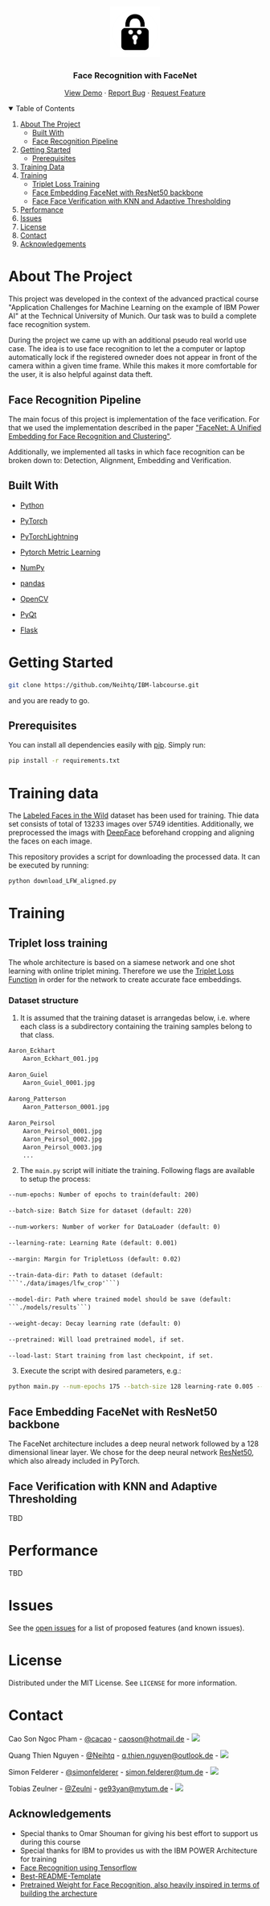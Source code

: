 <br />
<p align="center">
  <a href="https://github.com/othneildrew/Best-README-Template">
    <img src="images/logo.png" alt="Logo" width="100" height="100">
  </a>

  <h3 align="center">Face Recognition with FaceNet</h3>

  <p align="center">
    <a href="https://github.com/Neihtq/IBM-labcourse">View Demo</a>
    ·
    <a href="https://github.com/Neihtq/IBM-labcourse/issues">Report Bug</a>
    ·
    <a href="https://github.com/Neihtq/IBM-labcourse/issues">Request Feature</a>
  </p>
</p>



<details open="open">
  <summary>Table of Contents</summary>
  <ol>
    <li>
      <a href="#about-the-project">About The Project</a>
      <ul>
        <li><a href="#built-with">Built With</a></li>
      </ul>
      <ul>
        <li><a href="#face-recognition-pipeline">Face Recognition Pipeline</a></li>
      </ul>
    </li>
    <li>
      <a href="#getting-started">Getting Started</a>
      <ul>
        <li><a href="#prerequisites">Prerequisites</a></li>
      </ul>
    </li>
    <li><a href="#training-data">Training Data</a></li>
    <li>
    <a href="#training">Training</a>
        <ul>
            <li><a href="#triplet-loss-training">Triplet Loss Training</a></li>
        </ul>
        <ul>
            <li><a href="#face-embedding-facenet-with-resnet50-backbone">Face Embedding FaceNet with ResNet50 backbone</a></li>
        </ul>
        <ul>
            <li><a href="#face-verification-with-knn-and-adaptive-thresholding
">Face Face Verification with KNN and Adaptive Thresholding</a></li>
        </ul>
    </li>
    <li><a href="#performance">Performance</a></li>
    <li><a href="#issues">Issues</a></li>
    <li><a href="#license">License</a></li>
    <li><a href="#contact">Contact</a></li>
    <li><a href="#acknowledgements">Acknowledgements</a></li>
  </ol>
</details>



<!-- ABOUT THE PROJECT -->
# About The Project

This project was developed in the context of the advanced practical course "Application Challenges for Machine Learning on the example of IBM Power AI" at the Technical University of Munich. Our task was to build a complete face recognition system.

During the project we came up with an additional pseudo real world use case. The idea is to use face recognition to let the a computer or laptop automatically lock if the registered owneder does not appear in front of the camera within a given time frame. While this makes it more comfortable for the user, it is also helpful against data theft.

## Face Recognition Pipeline
The main focus of this project is implementation of the face verification. For that we used the implementation described in the paper ["FaceNet: A Unified Embedding for Face Recognition and Clustering"](https://arxiv.org/abs/1503.03832). 

Additionally, we implemented all tasks in which face recognition can be broken down to: Detection, Alignment, Embedding and Verification.


## Built With
* [Python](https://www.python.org/)
* [PyTorch](https://pytorch.org/)
* [PyTorchLightning](https://www.pytorchlightning.ai/)
* [Pytorch Metric Learning](https://github.com/KevinMusgrave/pytorch-metric-learning)
* [NumPy](https://numpy.org/)
* [pandas](https://pandas.pydata.org/)
* [OpenCV](https://github.com/skvark/opencv-python)

* [PyQt](https://www.riverbankcomputing.com/software/pyqt/)
* [Flask](https://flask.palletsprojects.com/en/1.1.x/)


# Getting Started
```sh 
git clone https://github.com/Neihtq/IBM-labcourse.git
``` 
and you are ready to go.

## Prerequisites
You can install all dependencies easily with [pip](https://pypi.org/project/pip/).
Simply run:

```sh
pip install -r requirements.txt
```

# Training data
The [Labeled Faces in the Wild](http://vis-www.cs.umass.edu/lfw/) dataset has been used for training. Thie data set consists of total of 13233 images over 5749 identities. Additionally, we preprocessed the imags with [DeepFace](https://github.com/serengil/deepface) beforehand cropping and aligning the faces on each image.

This repository provides a script for downloading the processed data. It can be executed by running:

```sh
python download_LFW_aligned.py
```

# Training

## Triplet loss training

The whole architecture is based on a siamese network and one shot learning with online triplet mining. Therefore we use the [Triplet Loss Function](https://pytorch.org/docs/stable/generated/torch.nn.TripletMarginLoss.html) in order for the network to create accurate face embeddings.

### Dataset structure

1. It is assumed that the training dataset is arrangedas below, i.e. where each class is a subdirectory containing the training samples belong to that class.
```
Aaron_Eckhart
    Aaron_Eckhart_001.jpg

Aaron_Guiel
    Aaron_Guiel_0001.jpg

Aarong_Patterson
    Aaron_Patterson_0001.jpg

Aaron_Peirsol
    Aaron_Peirsol_0001.jpg
    Aaron_Peirsol_0002.jpg
    Aaron_Peirsol_0003.jpg
    ...
```
2. The ```main.py``` script will initiate the training. Following flags are available to setup the process:
```
--num-epochs: Number of epochs to train(default: 200)

--batch-size: Batch Size for dataset (default: 220)

--num-workers: Number of worker for DataLoader (default: 0)

--learning-rate: Learning Rate (default: 0.001)

--margin: Margin for TripletLoss (default: 0.02)

--train-data-dir: Path to dataset (default: ```'./data/images/lfw_crop'```)

--model-dir: Path where trained model should be save (default: ```./models/results```)

--weight-decay: Decay learning rate (default: 0)

--pretrained: Will load pretrained model, if set.

--load-last: Start training from last checkpoint, if set.
```

3. Execute the script with desired parameters, e.g.:
```sh
python main.py --num-epochs 175 --batch-size 128 learning-rate 0.005 --train-data-dir ./data/images/lfw_crop
```

## Face Embedding FaceNet with ResNet50 backbone

The FaceNet architecture includes a deep neural network followed by a 128 dimensional linear layer. We chose for the deep neural network [ResNet50](https://arxiv.org/abs/1512.03385), which also already included in PyTorch.

## Face Verification with KNN and Adaptive Thresholding
TBD

# Performance
TBD


# Issues

See the [open issues](hhttps://github.com/Neihtq/IBM-labcourse/issues) for a list of proposed features (and known issues).


<!-- LICENSE -->
# License

Distributed under the MIT License. See `LICENSE` for more information.

<!-- CONTACT -->
# Contact

Cao Son Ngoc Pham - [@cacao](https://github.com/xcacao) - caoson@hotmail.de -
<a href="https://www.linkedin.com/in/xcacao/">
    <img height=17 src="https://img.shields.io/badge/LinkedIn-0077B5?style=for-the-badge&logo=linkedin&logoColor=white" />
</a>

Quang Thien Nguyen - [@Neihtq](https://github.com/Neihtq) - q.thien.nguyen@outlook.de - <a href="https://www.linkedin.com/in/thien-quang-nguyen-808101143/">
    <img height=17 src="https://img.shields.io/badge/LinkedIn-0077B5?style=for-the-badge&logo=linkedin&logoColor=white" />
</a>

Simon Felderer - [@simonfelderer](https://github.com/simonfelderer) - simon.felderer@tum.de - <a href="https://www.linkedin.com/in/simon-felderer-976b9b154/">
    <img height=17 src="https://img.shields.io/badge/LinkedIn-0077B5?style=for-the-badge&logo=linkedin&logoColor=white" />
</a>

Tobias Zeulner - [@Zeulni](https://github.com/Zeulni) - ge93yan@mytum.de - <a href="https://www.linkedin.com/in/tobias-zeulner-893080169/">
    <img height=17 src="https://img.shields.io/badge/LinkedIn-0077B5?style=for-the-badge&logo=linkedin&logoColor=white" />
</a>


## Acknowledgements
* Special thanks to Omar Shouman for giving his best effort to support us during this course
* Special thanks for IBM to provides us with the IBM POWER Architecture for training
* [Face Recognition using Tensorflow](https://github.com/davidsandberg/facenet)
* [Best-README-Template](https://github.com/othneildrew/Best-README-Template)
* [Pretrained Weight for Face Recognition, also heavily inspired in terms of building the archecture](https://github.com/tbmoon/facenet)